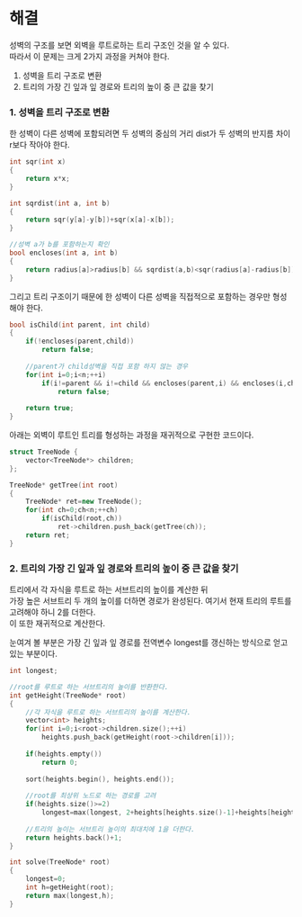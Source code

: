 # 해결 
성벽의 구조를 보면 외벽을 루트로하는 트리 구조인 것을 알 수 있다.  
따라서 이 문제는 크게 2가지 과정을 커쳐야 한다.   
1. 성벽을 트리 구조로 변환
2. 트리의 가장 긴 잎과 잎 경로와 트리의 높이 중 큰 값을 찾기  

### 1. 성벽을 트리 구조로 변환 
한 성벽이 다른 성벽에 포함되려면 두 성벽의 중심의 거리 dist가 두 성벽의 반지름 차이 r보다 작아야 한다.  
```c++
int sqr(int x) 
{
    return x*x;
}

int sqrdist(int a, int b) 
{
    return sqr(y[a]-y[b])+sqr(x[a]-x[b]);
}

//성벽 a가 b를 포함하는지 확인
bool encloses(int a, int b)
{
    return radius[a]>radius[b] && sqrdist(a,b)<sqr(radius[a]-radius[b]);
}
```
그리고 트리 구조이기 때문에 한 성벽이 다른 성벽을 직접적으로 포함하는 경우만 형성해야 한다.  
```c++
bool isChild(int parent, int child)
{
    if(!encloses(parent,child))
        return false;
    
    //parent가 child성벽을 직접 포함 하지 않는 경우
    for(int i=0;i<n;++i)
        if(i!=parent && i!=child && encloses(parent,i) && encloses(i,child))
            return false;
    
    return true;
}
```
아래는 외벽이 루트인 트리를 형성하는 과정을 재귀적으로 구현한 코드이다.  
```c++
struct TreeNode {
    vector<TreeNode*> children;
};

TreeNode* getTree(int root)
{
    TreeNode* ret=new TreeNode();
    for(int ch=0;ch<n;++ch)
        if(isChild(root,ch))
            ret->children.push_back(getTree(ch));
    return ret;
}
```

### 2. 트리의 가장 긴 잎과 잎 경로와 트리의 높이 중 큰 값을 찾기  
트리에서 각 자식을 루트로 하는 서브트리의 높이를 계산한 뒤  
가장 높은 서브트리 두 개의 높이를 더하면 경로가 완성된다. 여기서 현재 트리의 루트를 고려해야 하니 2를 더한다.  
이 또한 재귀적으로 계산한다.  

눈여겨 볼 부분은 가장 긴 잎과 잎 경로를 전역변수 longest를 갱신하는 방식으로 얻고 있는 부분이다.
```c++
int longest;

//root를 루트로 하는 서브트리의 높이를 반환한다.
int getHeight(TreeNode* root)
{
    //각 자식을 루트로 하는 서브트리의 높이를 계산한다.
    vector<int> heights;
    for(int i=0;i<root->children.size();++i)
        heights.push_back(getHeight(root->children[i]));
    
    if(heights.empty())
        return 0;
    
    sort(heights.begin(), heights.end());
    
    //root를 최상위 노드로 하는 경로를 고려
    if(heights.size()>=2)
        longest=max(longest, 2+heights[heights.size()-1]+heights[heights.size()-2]);
    
    //트리의 높이는 서브트리 높이의 최대치에 1을 더한다.
    return heights.back()+1;
}

int solve(TreeNode* root)
{
    longest=0;
    int h=getHeight(root);
    return max(longest,h);
}
```
